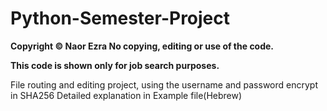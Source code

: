 # Python-Semester-Project

<b>Copyright © Naor Ezra No copying, editing or use of the code.

This code is shown only for job search purposes.</b>

File routing and editing project, using the username and password encrypt in SHA256 Detailed explanation in Example file(Hebrew)
